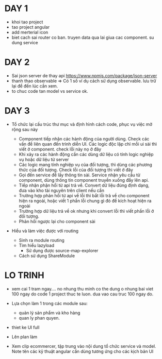 # DAY 1
- khoi tao project
- tao project angular
- add merterial icon
- biet cach sai router co ban. truyen data qua lai giua cac component. su dung service

# DAY 2
- Sai json server de thay api https://www.npmjs.com/package/json-server
- thanh thao observable => Có 1 số ví dụ cách sử dụng observable. lưu trữ lại để đến lúc cần xem.
- to chuc code tan model vs service ok.

# DAY 3
- Tổ chức lại cấu trúc thư mục và định hình cách code, phục vụ việc mở rộng sau này
  - Component tiếp nhận các hành động của người dùng. Check các vấn đề liên quan đến trình diễn UI. Các logic độc lập chỉ mỗi ui sài thì viết ở component. check lỗi này nọ ở đây
  - Khi xảy ra các hành động cần các dùng dữ liệu có tính logic nghiệp vụ hoặc dữ liệu từ server
  - Các logic mang tính nghiệp vụ của đối tượng, thì dùng các phương thức của đối tượng. Check lỗi của đối tượng thì viết ở đây
  - Gọi đến service để lấy thông tin sài. Service nhận yêu cầu từ component, dùng thông tin component truyền xuống đẩy lên api.
  - Tiếp nhận phận hổi từ api trả về. Convert dữ liệu đúng định dạng, đưa vào kho tài nguyên trên client nếu cần
  - Trường hợp phản hồi từ api về lỗi thì bắt lỗi trả về cho component hiện ra ngoài, hoặc viết 1 phần lỗi chung gì đó để kích hoạt hiện ra ngoài
  - Trường hợp dữ liệu trả về ok nhưng khi convert lỗi thì viết phần lỗi ở đối tượng.
  - Phản hồi ngược lại cho component sài

- Hiểu và làm việc được với routing
  - Sinh ra module routing
  - Tìm hiểu lazyload
    - Sử dụng được source-map-explorer
  - Cách sử dụng ShareModule
  


# LO TRINH
- xem cai 1 tram ngay…. no nhung thu minh co the dung o nhung bai viet 100 ngay do
code 1 project thuc te luon. dua vao cau truc 100 ngay do.

- Lựa chọn làm 1 trong các module sau:
    - quản lý sản phẩm và kho hàng
    - quan ly phan quyen.
- thiet ke UI full
- Lên plan làm
- Xem clip ecommercer, tập trung vào nội dung tổ chức service và model. Note tên các kỹ thuật angular cần dùng tương ứng cho các kịch bản UI



